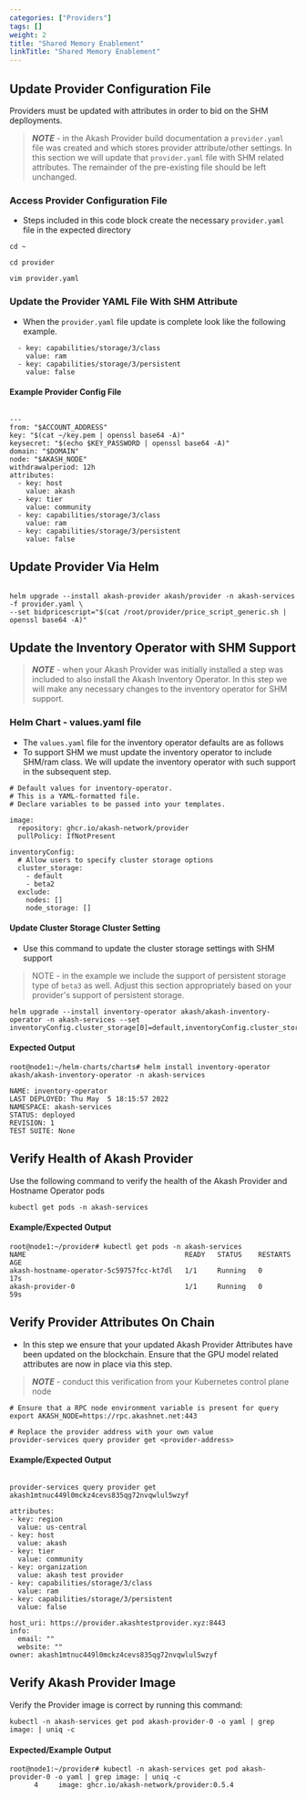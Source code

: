 ```yaml
---
categories: ["Providers"]
tags: []
weight: 2
title: "Shared Memory Enablement"
linkTitle: "Shared Memory Enablement"
---
```


## Update Provider Configuration File

Providers must be updated with attributes in order to bid on the SHM deplloyments.

> _**NOTE**_ - in the Akash Provider build documentation a `provider.yaml` file was created and which stores provider attribute/other settings. In this section we will update that `provider.yaml` file with SHM related attributes. The remainder of the pre-existing file should be left unchanged.

### Access Provider Configuration File

- Steps included in this code block create the necessary `provider.yaml` file in the expected directory

```
cd ~

cd provider

vim provider.yaml
```

### **Update the Provider YAML File With SHM Attribute**

- When the `provider.yaml` file update is complete look like the following example.

```
  - key: capabilities/storage/3/class
    value: ram
  - key: capabilities/storage/3/persistent
    value: false
```

#### Example Provider Config File

```

---
from: "$ACCOUNT_ADDRESS"
key: "$(cat ~/key.pem | openssl base64 -A)"
keysecret: "$(echo $KEY_PASSWORD | openssl base64 -A)"
domain: "$DOMAIN"
node: "$AKASH_NODE"
withdrawalperiod: 12h
attributes:
  - key: host
    value: akash
  - key: tier
    value: community
  - key: capabilities/storage/3/class
    value: ram
  - key: capabilities/storage/3/persistent
    value: false
```

## Update Provider Via Helm

```

helm upgrade --install akash-provider akash/provider -n akash-services -f provider.yaml \
--set bidpricescript="$(cat /root/provider/price_script_generic.sh | openssl base64 -A)"
```

## Update the Inventory Operator with SHM Support

> _**NOTE**_ - when your Akash Provider was initially installed a step was included to also install the Akash Inventory Operator. In this step we will make any necessary changes to the inventory operator for SHM support.

### Helm Chart - values.yaml file

- The `values.yaml` file for the inventory operator defaults are as follows
- To support SHM we must update the inventory operator to include SHM/ram class. We will update the inventory operator with such support in the subsequent step.

```
# Default values for inventory-operator.
# This is a YAML-formatted file.
# Declare variables to be passed into your templates.

image:
  repository: ghcr.io/akash-network/provider
  pullPolicy: IfNotPresent

inventoryConfig:
  # Allow users to specify cluster storage options
  cluster_storage:
    - default
    - beta2
  exclude:
    nodes: []
    node_storage: []
```

#### Update Cluster Storage Cluster Setting

- Use this command to update the cluster storage settings with SHM support

> NOTE - in the example we include the support of persistent storage type of `beta3` as well. Adjust this section appropriately based on your provider's support of persistent storage.

```
helm upgrade --install inventory-operator akash/akash-inventory-operator -n akash-services --set inventoryConfig.cluster_storage[0]=default,inventoryConfig.cluster_storage[1]=beta3,inventoryConfig.cluster_storage[2]=ram
```

#### Expected Output

```
root@node1:~/helm-charts/charts# helm install inventory-operator akash/akash-inventory-operator -n akash-services

NAME: inventory-operator
LAST DEPLOYED: Thu May  5 18:15:57 2022
NAMESPACE: akash-services
STATUS: deployed
REVISION: 1
TEST SUITE: None
```

## Verify Health of Akash Provider

Use the following command to verify the health of the Akash Provider and Hostname Operator pods

```
kubectl get pods -n akash-services
```

#### Example/Expected Output

```
root@node1:~/provider# kubectl get pods -n akash-services
NAME                                       READY   STATUS    RESTARTS   AGE
akash-hostname-operator-5c59757fcc-kt7dl   1/1     Running   0          17s
akash-provider-0                           1/1     Running   0          59s
```

## Verify Provider Attributes On Chain

- In this step we ensure that your updated Akash Provider Attributes have been updated on the blockchain. Ensure that the GPU model related attributes are now in place via this step.

> _**NOTE**_ - conduct this verification from your Kubernetes control plane node

```
# Ensure that a RPC node environment variable is present for query
export AKASH_NODE=https://rpc.akashnet.net:443

# Replace the provider address with your own value
provider-services query provider get <provider-address>
```

#### Example/Expected Output

```

provider-services query provider get akash1mtnuc449l0mckz4cevs835qg72nvqwlul5wzyf

attributes:
- key: region
  value: us-central
- key: host
  value: akash
- key: tier
  value: community
- key: organization
  value: akash test provider
- key: capabilities/storage/3/class
  value: ram
- key: capabilities/storage/3/persistent
  value: false

host_uri: https://provider.akashtestprovider.xyz:8443
info:
  email: ""
  website: ""
owner: akash1mtnuc449l0mckz4cevs835qg72nvqwlul5wzyf

```

## Verify Akash Provider Image

Verify the Provider image is correct by running this command:

```
kubectl -n akash-services get pod akash-provider-0 -o yaml | grep image: | uniq -c
```

#### Expected/Example Output

```
root@node1:~/provider# kubectl -n akash-services get pod akash-provider-0 -o yaml | grep image: | uniq -c
      4     image: ghcr.io/akash-network/provider:0.5.4
```
